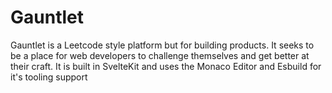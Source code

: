 # Gauntlet

Gauntlet is a Leetcode style platform but for building products. It seeks to be a place for web developers to challenge themselves and get better at their craft. It is built in SvelteKit and uses the Monaco Editor and Esbuild for it's tooling support
